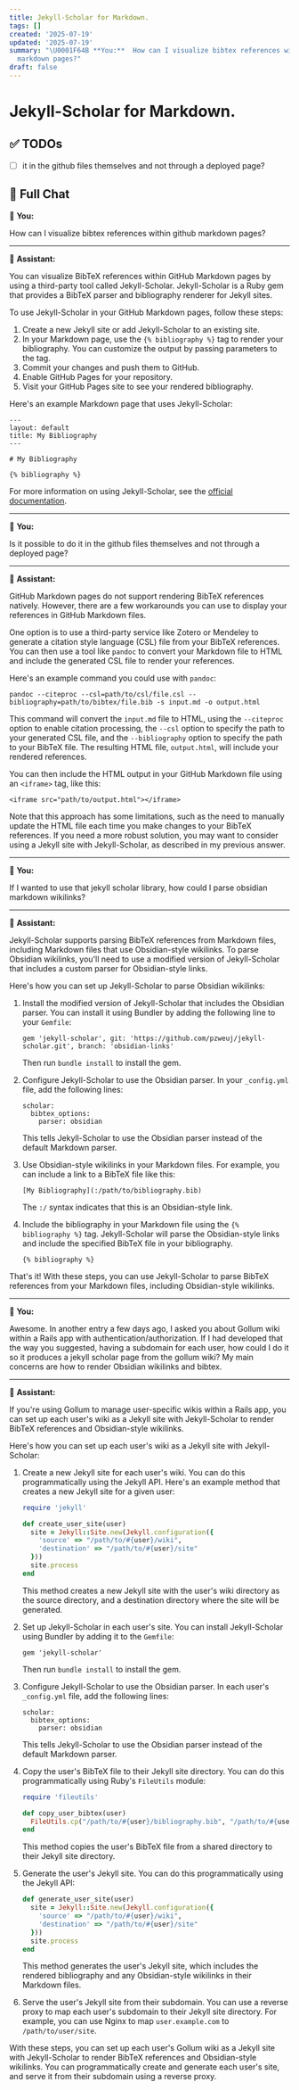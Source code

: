 ```yaml
---
title: Jekyll-Scholar for Markdown.
tags: []
created: '2025-07-19'
updated: '2025-07-19'
summary: "\U0001F64B **You:**  How can I visualize bibtex references within github
  markdown pages?"
draft: false
---
```


# Jekyll-Scholar for Markdown.

## ✅ TODOs
- [ ] it in the github files themselves and not through a deployed page?

## 🧠 Full Chat

🙋 **You:**

How can I visualize bibtex references within github markdown pages?

---

🤖 **Assistant:**

You can visualize BibTeX references within GitHub Markdown pages by using a third-party tool called Jekyll-Scholar. Jekyll-Scholar is a Ruby gem that provides a BibTeX parser and bibliography renderer for Jekyll sites.

To use Jekyll-Scholar in your GitHub Markdown pages, follow these steps:

1. Create a new Jekyll site or add Jekyll-Scholar to an existing site.
2. In your Markdown page, use the `{% bibliography %}` tag to render your bibliography. You can customize the output by passing parameters to the tag.
3. Commit your changes and push them to GitHub.
4. Enable GitHub Pages for your repository.
5. Visit your GitHub Pages site to see your rendered bibliography.

Here's an example Markdown page that uses Jekyll-Scholar:

```
---
layout: default
title: My Bibliography
---

# My Bibliography

{% bibliography %}
```

For more information on using Jekyll-Scholar, see the [official documentation](https://github.com/inukshuk/jekyll-scholar).

---

🙋 **You:**

Is it possible to do it in the github files themselves and not through a deployed page?

---

🤖 **Assistant:**

GitHub Markdown pages do not support rendering BibTeX references natively. However, there are a few workarounds you can use to display your references in GitHub Markdown files.

One option is to use a third-party service like Zotero or Mendeley to generate a citation style language (CSL) file from your BibTeX references. You can then use a tool like `pandoc` to convert your Markdown file to HTML and include the generated CSL file to render your references.

Here's an example command you could use with `pandoc`:

```
pandoc --citeproc --csl=path/to/csl/file.csl --bibliography=path/to/bibtex/file.bib -s input.md -o output.html
```

This command will convert the `input.md` file to HTML, using the `--citeproc` option to enable citation processing, the `--csl` option to specify the path to your generated CSL file, and the `--bibliography` option to specify the path to your BibTeX file. The resulting HTML file, `output.html`, will include your rendered references.

You can then include the HTML output in your GitHub Markdown file using an `<iframe>` tag, like this:

```
<iframe src="path/to/output.html"></iframe>
```

Note that this approach has some limitations, such as the need to manually update the HTML file each time you make changes to your BibTeX references. If you need a more robust solution, you may want to consider using a Jekyll site with Jekyll-Scholar, as described in my previous answer.

---

🙋 **You:**

If I wanted to use that jekyll scholar library, how could I parse obsidian markdown wikilinks?

---

🤖 **Assistant:**

Jekyll-Scholar supports parsing BibTeX references from Markdown files, including Markdown files that use Obsidian-style wikilinks. To parse Obsidian wikilinks, you'll need to use a modified version of Jekyll-Scholar that includes a custom parser for Obsidian-style links.

Here's how you can set up Jekyll-Scholar to parse Obsidian wikilinks:

1. Install the modified version of Jekyll-Scholar that includes the Obsidian parser. You can install it using Bundler by adding the following line to your `Gemfile`:

   ```
   gem 'jekyll-scholar', git: 'https://github.com/pzweuj/jekyll-scholar.git', branch: 'obsidian-links'
   ```

   Then run `bundle install` to install the gem.

2. Configure Jekyll-Scholar to use the Obsidian parser. In your `_config.yml` file, add the following lines:

   ```
   scholar:
     bibtex_options:
       parser: obsidian
   ```

   This tells Jekyll-Scholar to use the Obsidian parser instead of the default Markdown parser.

3. Use Obsidian-style wikilinks in your Markdown files. For example, you can include a link to a BibTeX file like this:

   ```
   [My Bibliography](:/path/to/bibliography.bib)
   ```

   The `:/` syntax indicates that this is an Obsidian-style link.

4. Include the bibliography in your Markdown file using the `{% bibliography %}` tag. Jekyll-Scholar will parse the Obsidian-style links and include the specified BibTeX file in your bibliography.

   ```
   {% bibliography %}
   ```

That's it! With these steps, you can use Jekyll-Scholar to parse BibTeX references from your Markdown files, including Obsidian-style wikilinks.

---

🙋 **You:**

Awesome. In another entry a few days ago, I asked you about Gollum wiki within a Rails app with authentication/authorization. If I had developed that the way you suggested, having a subdomain for each user, how could I do it so it produces a jekyll scholar page from the gollum wiki? My main concerns are how to render Obsidian wikilinks and bibtex.

---

🤖 **Assistant:**

If you're using Gollum to manage user-specific wikis within a Rails app, you can set up each user's wiki as a Jekyll site with Jekyll-Scholar to render BibTeX references and Obsidian-style wikilinks.

Here's how you can set up each user's wiki as a Jekyll site with Jekyll-Scholar:

1. Create a new Jekyll site for each user's wiki. You can do this programmatically using the Jekyll API. Here's an example method that creates a new Jekyll site for a given user:

   ```ruby
   require 'jekyll'

   def create_user_site(user)
     site = Jekyll::Site.new(Jekyll.configuration({
       'source' => "/path/to/#{user}/wiki",
       'destination' => "/path/to/#{user}/site"
     }))
     site.process
   end
   ```

   This method creates a new Jekyll site with the user's wiki directory as the source directory, and a destination directory where the site will be generated.

2. Set up Jekyll-Scholar in each user's site. You can install Jekyll-Scholar using Bundler by adding it to the `Gemfile`:

   ```
   gem 'jekyll-scholar'
   ```

   Then run `bundle install` to install the gem.

3. Configure Jekyll-Scholar to use the Obsidian parser. In each user's `_config.yml` file, add the following lines:

   ```
   scholar:
     bibtex_options:
       parser: obsidian
   ```

   This tells Jekyll-Scholar to use the Obsidian parser instead of the default Markdown parser.

4. Copy the user's BibTeX file to their Jekyll site directory. You can do this programmatically using Ruby's `FileUtils` module:

   ```ruby
   require 'fileutils'

   def copy_user_bibtex(user)
     FileUtils.cp("/path/to/#{user}/bibliography.bib", "/path/to/#{user}/wiki/bibliography.bib")
   end
   ```

   This method copies the user's BibTeX file from a shared directory to their Jekyll site directory.

5. Generate the user's Jekyll site. You can do this programmatically using the Jekyll API:

   ```ruby
   def generate_user_site(user)
     site = Jekyll::Site.new(Jekyll.configuration({
       'source' => "/path/to/#{user}/wiki",
       'destination' => "/path/to/#{user}/site"
     }))
     site.process
   end
   ```

   This method generates the user's Jekyll site, which includes the rendered bibliography and any Obsidian-style wikilinks in their Markdown files.

6. Serve the user's Jekyll site from their subdomain. You can use a reverse proxy to map each user's subdomain to their Jekyll site directory. For example, you can use Nginx to map `user.example.com` to `/path/to/user/site`.

With these steps, you can set up each user's Gollum wiki as a Jekyll site with Jekyll-Scholar to render BibTeX references and Obsidian-style wikilinks. You can programmatically create and generate each user's site, and serve it from their subdomain using a reverse proxy.